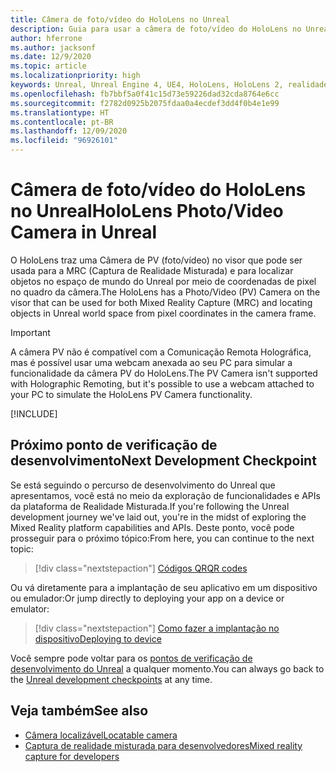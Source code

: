```yaml
---
title: Câmera de foto/vídeo do HoloLens no Unreal
description: Guia para usar a câmera de foto/vídeo do HoloLens no Unreal
author: hferrone
ms.author: jacksonf
ms.date: 12/9/2020
ms.topic: article
ms.localizationpriority: high
keywords: Unreal, Unreal Engine 4, UE4, HoloLens, HoloLens 2, realidade misturada, desenvolvimento, recursos, documentação, guias, hologramas, câmera, câmera PV, MRC, headset de realidade misturada, headset do windows mixed reality, headset de realidade virtual
ms.openlocfilehash: fb7bbf5a0f41c15d73e59226dad32cda8764e6cc
ms.sourcegitcommit: f2782d0925b2075fdaa0a4ecdef3dd4f0b4e1e99
ms.translationtype: HT
ms.contentlocale: pt-BR
ms.lasthandoff: 12/09/2020
ms.locfileid: "96926101"
---
```

# <a name="hololens-photovideo-camera-in-unreal"></a><span data-ttu-id="f4286-104">Câmera de foto/vídeo do HoloLens no Unreal</span><span class="sxs-lookup"><span data-stu-id="f4286-104">HoloLens Photo/Video Camera in Unreal</span></span>

<span data-ttu-id="f4286-105">O HoloLens traz uma Câmera de PV (foto/vídeo) no visor que pode ser usada para a MRC (Captura de Realidade Misturada) e para localizar objetos no espaço de mundo do Unreal por meio de coordenadas de pixel no quadro da câmera.</span><span class="sxs-lookup"><span data-stu-id="f4286-105">The HoloLens has a Photo/Video (PV) Camera on the visor that can be used for both Mixed Reality Capture (MRC) and locating objects in Unreal world space from pixel coordinates in the camera frame.</span></span>

> [!IMPORTANT]
> <span data-ttu-id="f4286-106">A câmera PV não é compatível com a Comunicação Remota Holográfica, mas é possível usar uma webcam anexada ao seu PC para simular a funcionalidade da câmera PV do HoloLens.</span><span class="sxs-lookup"><span data-stu-id="f4286-106">The PV Camera isn't supported with Holographic Remoting, but it's possible to use a webcam attached to your PC to simulate the HoloLens PV Camera functionality.</span></span>

[!INCLUDE[](includes/tabs-pv-camera.md)]

## <a name="next-development-checkpoint"></a><span data-ttu-id="f4286-107">Próximo ponto de verificação de desenvolvimento</span><span class="sxs-lookup"><span data-stu-id="f4286-107">Next Development Checkpoint</span></span>

<span data-ttu-id="f4286-108">Se está seguindo o percurso de desenvolvimento do Unreal que apresentamos, você está no meio da exploração de funcionalidades e APIs da plataforma de Realidade Misturada.</span><span class="sxs-lookup"><span data-stu-id="f4286-108">If you're following the Unreal development journey we've laid out, you're in the midst of exploring the Mixed Reality platform capabilities and APIs.</span></span> <span data-ttu-id="f4286-109">Deste ponto, você pode prosseguir para o próximo tópico:</span><span class="sxs-lookup"><span data-stu-id="f4286-109">From here, you can continue to the next topic:</span></span>

> [!div class="nextstepaction"]
> [<span data-ttu-id="f4286-110">Códigos QR</span><span class="sxs-lookup"><span data-stu-id="f4286-110">QR codes</span></span>](unreal-qr-codes.md)

<span data-ttu-id="f4286-111">Ou vá diretamente para a implantação de seu aplicativo em um dispositivo ou emulador:</span><span class="sxs-lookup"><span data-stu-id="f4286-111">Or jump directly to deploying your app on a device or emulator:</span></span>

> [!div class="nextstepaction"]
> [<span data-ttu-id="f4286-112">Como fazer a implantação no dispositivo</span><span class="sxs-lookup"><span data-stu-id="f4286-112">Deploying to device</span></span>](unreal-deploying.md)

<span data-ttu-id="f4286-113">Você sempre pode voltar para os [pontos de verificação de desenvolvimento do Unreal](unreal-development-overview.md#3-platform-capabilities-and-apis) a qualquer momento.</span><span class="sxs-lookup"><span data-stu-id="f4286-113">You can always go back to the [Unreal development checkpoints](unreal-development-overview.md#3-platform-capabilities-and-apis) at any time.</span></span>

## <a name="see-also"></a><span data-ttu-id="f4286-114">Veja também</span><span class="sxs-lookup"><span data-stu-id="f4286-114">See also</span></span>
* [<span data-ttu-id="f4286-115">Câmera localizável</span><span class="sxs-lookup"><span data-stu-id="f4286-115">Locatable camera</span></span>](../platform-capabilities-and-apis/locatable-camera.md)
* [<span data-ttu-id="f4286-116">Captura de realidade misturada para desenvolvedores</span><span class="sxs-lookup"><span data-stu-id="f4286-116">Mixed reality capture for developers</span></span>](../platform-capabilities-and-apis/mixed-reality-capture-for-developers.md)
